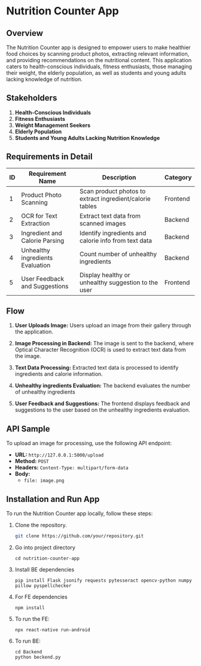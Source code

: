 # Nutrition Counter App

## Overview

The Nutrition Counter app is designed to empower users to make healthier food choices by scanning product photos, extracting relevant information, and providing recommendations on the nutritional content. This application caters to health-conscious individuals, fitness enthusiasts, those managing their weight, the elderly population, as well as students and young adults lacking knowledge of nutrition.

## Stakeholders

1. **Health-Conscious Individuals**
2. **Fitness Enthusiasts**
3. **Weight Management Seekers**
4. **Elderly Population**
5. **Students and Young Adults Lacking Nutrition Knowledge**

## Requirements in Detail

| ID  | Requirement Name                  | Description                                               | Category  |
| --- | --------------------------------- | --------------------------------------------------------- | --------- |
| 1   | Product Photo Scanning            | Scan product photos to extract ingredient/calorie tables  | Frontend  |
| 2   | OCR for Text Extraction           | Extract text data from scanned images                     | Backend   |
| 3   | Ingredient and Calorie Parsing    | Identify ingredients and calorie info from text data       | Backend   |
| 4   | Unhealthy ingredients Evaluation        | Count number of unhealthy ingredients            | Backend   |
| 5   | User Feedback and Suggestions     | Display healthy or unhealthy suggestion to the user               | Frontend  |

## Flow

1. **User Uploads Image:** Users upload an image from their gallery through the application.

2. **Image Processing in Backend:** The image is sent to the backend, where Optical Character Recognition (OCR) is used to extract text data from the image.

3. **Text Data Processing:** Extracted text data is processed to identify ingredients and calorie information.

4. **Unhealthy ingredients Evaluation:** The backend evaluates the number of unhealthy ingredients

5. **User Feedback and Suggestions:** The frontend displays feedback and suggestions to the user based on the unhealthy ingredients evaluation.

## API Sample

To upload an image for processing, use the following API endpoint:

- **URL:** `http://127.0.0.1:5000/upload`
- **Method:** `POST`
- **Headers:** `Content-Type: multipart/form-data`
- **Body:**
  - `file: image.png`

## Installation and Run App

To run the Nutrition Counter app locally, follow these steps:

1. Clone the repository.
   ```bash
   git clone https://github.com/your/repository.git
2. Go into project directory
    ```
    cd nutrition-counter-app
3. Install BE dependencies
    ```
    pip install Flask jsonify requests pytesseract opencv-python numpy pillow pyspellchecker
    ```
4. For FE dependencies
    ```
    npm install
5. To run the FE:
    ```
    npx react-native run-android
    ```
6. To run BE:
    ```
    cd Backend
    python beckend.py
